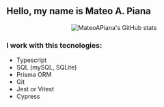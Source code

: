 ## Hello, my name is Mateo A. Piana

<div align="center">
  
  ![MateoAPiana's GitHub stats](https://github-readme-stats.vercel.app/api?username=MateoAPiana&show_icons=true&locale=es&theme=dark#gh-dark-mode-only)
  
</div>

### I work with this tecnologies:

- Typescript
- SQL (mySQL, SQLite)
- Prisma ORM
- Git
- Jest or Vitest
- Cypress

